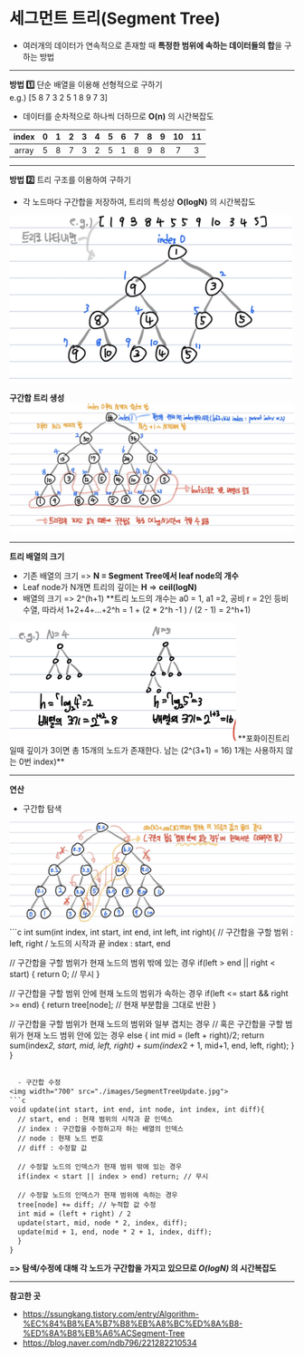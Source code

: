 # 세그먼트 트리(Segment Tree)
  - 여러개의 데이터가 연속적으로 존재할 때 **특정한 범위에 속하는 데이터들의 합**을 구하는 방법

---
**방법 1️⃣** 단순 배열을 이용해 선형적으로 구하기  
e.g.) [5 8 7 3 2 5 1 8 9 7 3]  
- 데이터를 순차적으로 하나씩 더하므로 **O(n)** 의 시간복잡도

| index | 0 | 1 | 2 | 3 | 4 | 5 | 6 | 7 | 8 | 9 | 10 | 11 |  
|:---:|:---:|:---:|:---:|:---:|:---:|:---:|:---:|:---:|:---:|:---:|:---:|:---:|
| array | 5 | 8 | 7 | 3 | 2 | 5 | 1 | 8 | 9 | 8 | 7 | 3 |  

---
**방법 2️⃣** 트리 구조를 이용하여 구하기
  - 각 노드마다 구간합을 저장하여, 트리의 특성상 **O(logN)** 의 시간복잡도  

<img width="500" src="./images/SegmentTree.jpg">  

**구간합 트리 생성**   
<img width="600" src="./images/SegmentTree2.jpg">  

---
**트리 배열의 크기**
  - 기존 배열의 크기 => **N = Segment Tree에서 leaf node의 개수**
  - Leaf node가 N개면 트리의 깊이는 **H** => **ceil(logN)**
  - 배열의 크기 => 2^(h+1) **트리 노드의 개수는 a0 = 1, a1 =2, 공비 r = 2인 등비수열, 따라서 1+2+4+...+2^h = 1 + (2 * 2^h -1 ) / (2 - 1) = 2^h+1)

<img width="400" src="./images/TreeDepthExample.jpg">  
**포화이진트리일때 깊이가 3이면 총 15개의 노드가 존재한다. 남는 (2^(3+1) = 16) 1개는 사용하지 않는 0번 index)**

---
**연산**
  - 구간합 탐색
<img width="700" src="./images/SegmentTreeSearch.jpg">  
```c
int sum(int index, int start, int end, int left, int right){
  // 구간합을 구할 범위 : left, right / 노드의 시작과 끝 index : start, end

  // 구간합을 구할 범위가 현재 노드의 범위 밖에 있는 경우
  if(left > end || right < start) {
    return 0; // 무시
  }

  // 구간합을 구할 범위 안에 현재 노드의 범위가 속하는 경우
  if(left <= start && right >= end) {
    return tree[node]; // 현재 부분합을 그대로 반환
  }

  // 구간합을 구할 범위가 현재 노드의 범위와 일부 겹치는 경우
  // 혹은 구간합을 구할 범위가 현재 노드 범위 안에 있는 경우
  else {
    int mid = (left + right)/2;
    return sum(index*2, start, mid, left, right) + sum(index*2 + 1, mid+1, end, left, right);
  }
}
```

  - 구간합 수정
<img width="700" src="./images/SegmentTreeUpdate.jpg">  
```c
void update(int start, int end, int node, int index, int diff){
  // start, end : 현재 범위의 시작과 끝 인덱스
  // index : 구간합을 수정하고자 하는 배열의 인덱스
  // node : 현재 노드 번호
  // diff : 수정할 값 

  // 수정할 노드의 인덱스가 현재 범위 밖에 있는 경우
  if(index < start || index > end) return; // 무시
  
  // 수정할 노드의 인덱스가 현재 범위에 속하는 경우
  tree[node] += diff; // 누적합 값 수정
  int mid = (left + right) / 2
  update(start, mid, node * 2, index, diff);
  update(mid + 1, end, node * 2 + 1, index, diff);
  }
}
```

**=> 탐색/수정에 대해 각 노드가 구간합을 가지고 있으므로 _O(logN)_ 의 시간복잡도**

---
**참고한 곳**
  - https://ssungkang.tistory.com/entry/Algorithm-%EC%84%B8%EA%B7%B8%EB%A8%BC%ED%8A%B8-%ED%8A%B8%EB%A6%ACSegment-Tree
  - https://blog.naver.com/ndb796/221282210534
